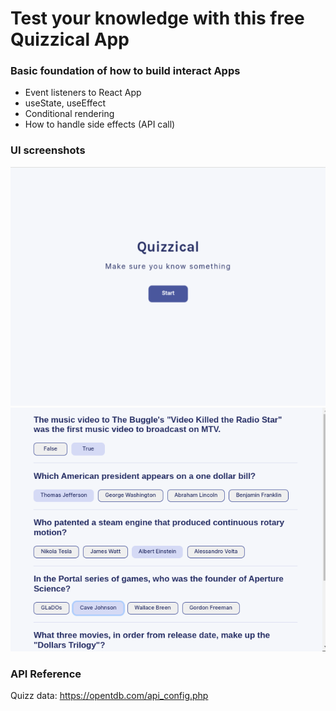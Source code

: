 <h1>Test your knowledge with this free Quizzical App</h1>

<h3>Basic foundation of how to build interact Apps</h3>
<ul>
  <li>Event listeners to React App</li>
  <li>useState, useEffect</li>
  <li>Conditional rendering</li>
  <li>How to handle side effects (API call)</li>
</ul>  

<h3>UI screenshots</h3>
<img src="/appScreenshots/startQuizScreen.png" />
<img src="/appScreenshots/quizScreen.png" />

<h3>API Reference</h3>

Quizz data: https://opentdb.com/api_config.php
